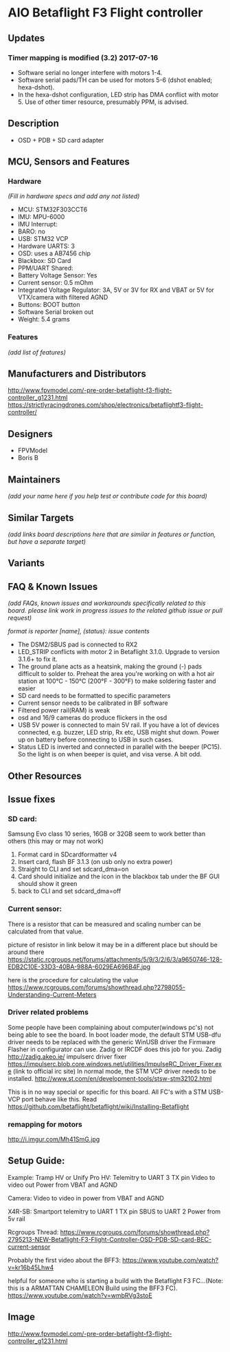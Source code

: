 # AIO Betaflight F3 Flight controller  

## Updates

### Timer mapping is modified (3.2) 2017-07-16
- Software serial no longer interfere with motors 1-4.
- Software serial pads/TH can be used for motors 5-6 (dshot enabled; hexa-dshot).
- In the hexa-dshot configuration, LED strip has DMA conflict with motor 5. Use of other timer resource, presumably PPM, is advised.

## Description
- OSD + PDB + SD card adapter 

## MCU, Sensors and Features

### Hardware
_(Fill in hardware specs and add any not listed)_
  - MCU: STM32F303CCT6
  - IMU: MPU-6000
  - IMU Interrupt: 
  - BARO: no
  - USB: STM32 VCP 
  - Hardware UARTS: 3
  - OSD: uses a AB7456 chip
  - Blackbox: SD Card
  - PPM/UART Shared: 
  - Battery Voltage Sensor: Yes 
  - Current sensor: 0.5 mOhm
  - Integrated Voltage Regulator: 3A, 5V or 3V for RX and VBAT or 5V for VTX/camera with filtered AGND
  - Buttons: BOOT button
  - Software Serial broken out
  - Weight: 5.4 grams

### Features

_(add list of features)_

## Manufacturers and Distributors
http://www.fpvmodel.com/-pre-order-betaflight-f3-flight-controller_g1231.html
https://strictlyracingdrones.com/shop/electronics/betaflightf3-flight-controller/

## Designers
 - FPVModel
 - Boris B

## Maintainers
_(add your name here if you help test or contribute code for this board)_

## Similar Targets

_(add links board descriptions here that are similar in features or function, but have a separate target)_


## Variants

## FAQ & Known Issues
_(add FAQs, known issues and workarounds specifically related to this board. please link work in progress issues to the related github issue or pull request)_

_format is reporter [name], (status): issue contents_

 - The DSM2/SBUS pad is connected to RX2
 - LED_STRIP conflicts with motor 2 in Betaflight 3.1.0. Upgrade to version 3.1.6+ to fix it.
 - The ground plane acts as a heatsink, making the ground (-) pads difficult to solder to. Preheat the area you're working on with a hot air station at 100°C - 150°C (200°F - 300°F) to make soldering faster and easier
 - SD card needs to be formatted to specific parameters
 - Current sensor needs to be calibrated in BF software
 - Filtered power rail(RAM) is weak
 - osd and 16/9 cameras do produce flickers in the osd
 - USB 5V power is connected to main 5V rail. If you have a lot of devices connected, e.g. buzzer, LED strip, Rx etc, USB might shut down. Power up on battery before connecting to USB in such cases.
 - Status LED is inverted and connected in parallel with the beeper (PC15). So the light is on when beeper is quiet, and visa verse. A bit odd.
 

## Other Resources
## Issue fixes
### SD card:
 Samsung Evo class 10 series, 16GB or 32GB seem to work better than others
(this may or may not work)
1. Format card in SDcardformatter v4
2. Insert card, flash BF 3.1.3 (on usb only no extra power)
3. Straight to CLI and set sdcard_dma=on
4. Card should initialize and the icon in the blackbox tab under the BF GUI should show it green
5. back to CLI and set sdcard_dma=off

### Current sensor:
There is a resistor that can be measured and scaling number can be calculated from that value.

picture of resistor in link below
it may be in a different place but should be around there
https://static.rcgroups.net/forums/attachments/5/9/3/2/6/3/a9650746-128-EDB2C10E-33D3-40BA-988A-6029EA696B4F.jpg

here is the procedure for calculating the value 
https://www.rcgroups.com/forums/showthread.php?2798055-Understanding-Current-Meters

### Driver related problems
Some people have been complaining about computer(windows pc's) not being able to see the board. 
In boot loader mode, the default STM USB-dfu driver needs to be replaced with the generic WinUSB driver the Firmware Flasher in configurator can use. Zadig or IRCDF does this job for you.
Zadig http://zadig.akeo.ie/
impulserc driver fixer https://impulserc.blob.core.windows.net/utilities/ImpulseRC_Driver_Fixer.exe (link to official irc site)
In normal mode, the STM VCP driver needs to be installed. http://www.st.com/en/development-tools/stsw-stm32102.html

This is in no way special or specific for this board. All FC's with a STM USB-VCP port behave like this. Read https://github.com/betaflight/betaflight/wiki/Installing-Betaflight 
 
### remapping for motors
http://i.imgur.com/Mh41SmG.jpg

## Setup Guide: 

Example:
Tramp HV or Unify Pro HV:
Telemitry to UART 3 TX pin
Video to video out
Power from VBAT and AGND

Camera:
Video to video in
power from VBAT and AGND

X4R-SB:
Smartport telemitry to UART 1 TX pin
SBUS to UART 2
Power from 5v rail

Rcgroups Thread: https://www.rcgroups.com/forums/showthread.php?2795213-NEW-Betaflight-F3-Flight-Controller-OSD-PDB-SD-card-BEC-current-sensor

Probably the first video about the BFF3: https://www.youtube.com/watch?v=kr16b45Lhw4

helpful for someone who is starting a build with the Betaflight F3 FC...(Note: this is a ARMATTAN CHAMELEON Build using the BFF3 FC).   https://www.youtube.com/watch?v=wmbRVg3stoE  

## Image
http://www.fpvmodel.com/-pre-order-betaflight-f3-flight-controller_g1231.html